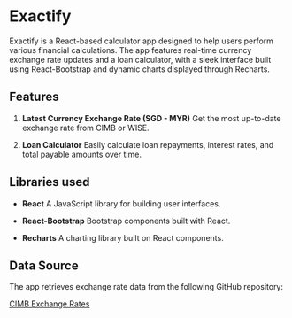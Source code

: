# Exactify

Exactify is a React-based calculator app designed to help users perform various financial calculations. The app features real-time currency exchange rate updates and a loan calculator, with a sleek interface built using React-Bootstrap and dynamic charts displayed through Recharts.

## Features

1. **Latest Currency Exchange Rate (SGD - MYR)**
   Get the most up-to-date exchange rate from CIMB or WISE.

2. **Loan Calculator**
   Easily calculate loan repayments, interest rates, and total payable amounts over time.

## Libraries used

- **React**
  A JavaScript library for building user interfaces.

- **React-Bootstrap**
  Bootstrap components built with React.

- **Recharts**
  A charting library built on React components.

## Data Source

The app retrieves exchange rate data from the following GitHub repository:

[CIMB Exchange Rates](https://github.com/likweitan/CIMB-exchange-rates)
